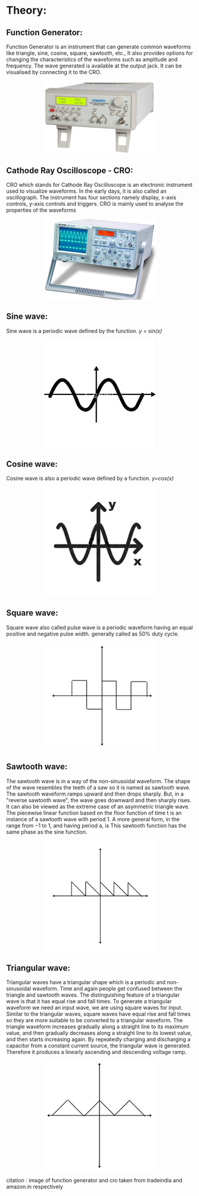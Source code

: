 # Theory:

## Function Generator:
  Function Generator is an instrument that can generate common waveforms like triangle, sine, cosine, square, sawtooth, etc., It also provides options for changing the characteristics of the waveforms such as amplitude and frequency. The wave generated is available at the output jack. It can be visualised by connecting it to the CRO.

<p align="center">
    <img  width="300" heigth="250" src="images/functiongenerator.PNG">
</p>


## Cathode Ray Oscilloscope - CRO:
  CRO which stands for Cathode Ray Oscilloscope is an electronic instrument used to visualize waveforms. In the early days, it is also called an oscillograph. The instrument has four sections namely display, x-axis controls, y-axis controls and triggers.
	CRO is mainly used to analyse the properties of the waveforms  

  <p align="center">
      <img  width="300" heigth="250" src="images/cro.PNG">
  </p>

## Sine wave:
Sine wave is a periodic wave defined by the function.
*y = sin(x)*

<p align="center">
    <img  width="300" heigth="250" src="images/sine_periodic.png">
</p>


## Cosine wave:
Cosine wave is also a periodic wave defined by a function.
*y=cos(x)*

<p align="center">
    <img  width="300" heigth="250" src="images/cos.png">
</p>


## Square wave:
Square wave also called pulse wave is a periodic waveform having an equal positive and negative pulse width.
generally called as 50% duty cycle.


<p align="center">
    <img  width="300" heigth="250" src="images/square.png">
</p>


## Sawtooth wave:
  The sawtooth wave is in a way of the non-sinusoidal waveform. The shape of the wave resembles the teeth of a saw so it is named as sawtooth wave. The sawtooth waveform ramps upward and then drops sharply. But, in a "reverse sawtooth wave", the wave goes downward and then sharply rises. It can also be viewed as the extreme case of an asymmetric triangle wave. The piecewise linear function based on the floor function of time t is an instance of a sawtooth wave with period 1. A more general form, in the range from −1 to 1, and having period a, is This sawtooth function has the same phase as the sine function.

  <p align="center">
      <img  width="300" heigth="250" src="images/sawtooth.PNG">
  </p>


## Triangular wave:
Triangular waves have a triangular shape which is a periodic and non-sinusoidal waveform. Time and again people get confused between the triangle and sawtooth waves. The distinguishing feature of a triangular wave is that it has equal rise and fall times. To generate a triangular waveform we need an input wave, we are using square waves for input. Similar to the triangular waves, square waves have equal rise and fall times so they are more suitable to be converted to a triangular waveform. The triangle waveform increases gradually along a straight line to its maximum value, and then gradually decreases along a straight line to its lowest value, and then starts increasing again.
By repeatedly charging and discharging a capacitor from a constant current source, the triangular wave is generated. Therefore it produces a linearly ascending and descending voltage ramp.

<p align="center">
    <img  width="300" heigth="250" src="images/triangular.PNG">
</p>


  citation : image of function generator and cro taken from tradeindia and amazon.in respectively
